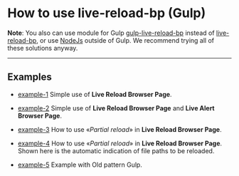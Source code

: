 # How to use live-reload-bp (Gulp)

**Note**: You also can use module for Gulp [gulp-live-reload-bp](https://github.com/Yuriy-Svetlov/gulp-live-reload-bp) instead of 
[live-reload-bp](https://github.com/Yuriy-Svetlov/live-reload-bp), or use [NodeJs](https://github.com/Yuriy-Svetlov/live-reload-bp/tree/main/documentation/examples/nodejs) outside of Gulp. We recommend trying all of these solutions anyway.

---

## Examples

* [example-1](https://github.com/Yuriy-Svetlov/live-reload-bp/tree/main/documentation/examples/gulp/1)
Simple use of **Live Reload Browser Page**.

* [example-2](https://github.com/Yuriy-Svetlov/live-reload-bp/tree/main/documentation/examples/gulp/2)
Simple use of **Live Reload Browser Page** and **Live Alert Browser Page**.

* [example-3](https://github.com/Yuriy-Svetlov/live-reload-bp/tree/main/documentation/examples/gulp/3)
How to use «*Partial reload*» in **Live Reload Browser Page**.

* [example-4](https://github.com/Yuriy-Svetlov/live-reload-bp/tree/main/documentation/examples/gulp/4)
How to use «*Partial reload*» in **Live Reload Browser Page**.
Shown here is the automatic indication of file paths to be reloaded.

* [example-5](https://github.com/Yuriy-Svetlov/live-reload-bp/tree/main/documentation/examples/gulp/5)
Example with Old pattern Gulp.
